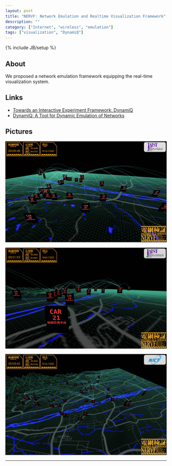 ```yaml
---
layout: post
title: "NERVF: Network Emulation and Realtime Visualization Framework"
description: ""
category: ["Internet", "wireless", "emulation"]
tags: ["visualization", "DynamiQ"]
---
```

{% include JB/setup %}

## About

We proposed a network emulation framework equipping the real-time visualization system.

## Links

- [Towards an Interactive Experiment Framework: DynamiQ](http://www.jaist.ac.jp/%7Erazvan/publications/interactive_experiment_framework.pdf)
- [DynamiQ: A Tool for Dynamic Emulation of Networks](http://www.jaist.ac.jp/%7Erazvan/publications/dynamiQ_tool_emulation.pdf)

## Pictures

[![nervf01](/assets/nervf.jpg "NERVF 01")](/assets/nervf.jpg)

[![nervf02](/assets/nervf1.jpg "NERVF 02")](/assets/nervf1.jpg)

[![nervf03](/assets/nervf2.jpg "NERVF 03")](/assets/nervf2.jpg)

---
